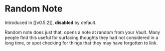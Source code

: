 # Random Note

Introduced in [[v0.5.2]], **disabled** by default.

Random note does just that, opens a note at random from your Vault. Many people find this useful for surfacing thoughts they had not considered in a long time, or spot checking for things that they may have forgotten to link. 